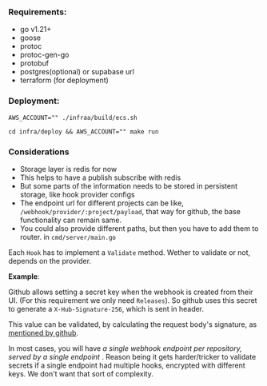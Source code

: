 
### Requirements:

- go v1.21+
- goose
- protoc
- protoc-gen-go
- protobuf
- postgres(optional) or supabase url
- terraform (for deployment)


### Deployment:

```shell
AWS_ACCOUNT="" ./infraa/build/ecs.sh
```

```shell
cd infra/deploy && AWS_ACCOUNT="" make run
```


### Considerations

- Storage layer is redis for now
- This helps to have a publish subscribe with redis
- But some parts of the information needs to be stored in persistent storage,
  like hook provider configs
- The endpoint url for different projects can be like,
  `/webhook/provider/:project/payload`, that way for github, the base
  functionality can remain same.
- You could also provide different paths, but then you have to add them to
  router. in `cmd/server/main.go`

Each `Hook` has to implement a `Validate` method. Wether to validate or not,
depends on the provider.

**Example**:

Github allows setting a secret key when the webhook is created from their UI.
(For this requirement we only need `Releases`). So github uses this secret to
generate a `X-Hub-Signature-256`, which is sent in header. 

This value can be validated, by calculating the request body's signature, as
[mentioned by github](https://docs.github.com/en/webhooks/using-webhooks/validating-webhook-deliveries#examples).


In most cases, you will have _a single webhook endpoint per repository, served
by a single endpoint_ . Reason being it gets harder/tricker to validate secrets
if a single endpoint had multiple hooks, encrypted with different keys. We don't
want that sort of complexity.

